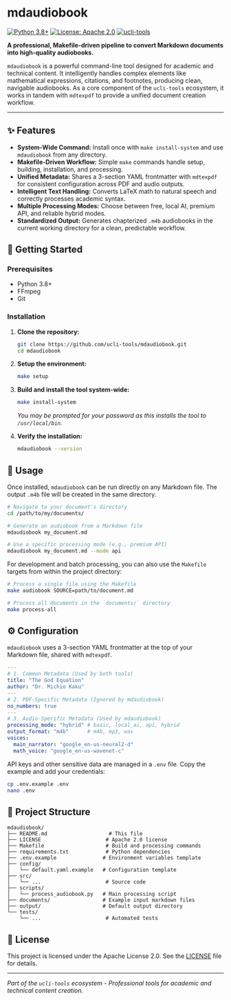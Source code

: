 # mdaudiobook

[![Python 3.8+](https://img.shields.io/badge/python-3.8+-blue.svg)](https://www.python.org/downloads/)
[![License: Apache 2.0](https://img.shields.io/badge/License-Apache%202.0-yellow.svg)](https://opensource.org/licenses/Apache-2.0)
[![ucli-tools](https://img.shields.io/badge/ucli--tools-ecosystem-green.svg)](https://github.com/ucli-tools)

**A professional, Makefile-driven pipeline to convert Markdown documents into high-quality audiobooks.**

`mdaudiobook` is a powerful command-line tool designed for academic and technical content. It intelligently handles complex elements like mathematical expressions, citations, and footnotes, producing clean, navigable audiobooks. As a core component of the `ucli-tools` ecosystem, it works in tandem with `mdtexpdf` to provide a unified document creation workflow.

---

## ✨ Features

- **System-Wide Command:** Install once with `make install-system` and use `mdaudiobook` from any directory.
- **Makefile-Driven Workflow:** Simple `make` commands handle setup, building, installation, and processing.
- **Unified Metadata:** Shares a 3-section YAML frontmatter with `mdtexpdf` for consistent configuration across PDF and audio outputs.
- **Intelligent Text Handling:** Converts LaTeX math to natural speech and correctly processes academic syntax.
- **Multiple Processing Modes:** Choose between free, local AI, premium API, and reliable hybrid modes.
- **Standardized Output:** Generates chapterized `.m4b` audiobooks in the current working directory for a clean, predictable workflow.

## 🚀 Getting Started

### Prerequisites

- Python 3.8+
- FFmpeg
- Git

### Installation

1.  **Clone the repository:**
    ```bash
    git clone https://github.com/ucli-tools/mdaudiobook.git
    cd mdaudiobook
    ```

2.  **Setup the environment:**
    ```bash
    make setup
    ```

3.  **Build and install the tool system-wide:**
    ```bash
    make install-system
    ```
    *You may be prompted for your password as this installs the tool to `/usr/local/bin`.*

4.  **Verify the installation:**
    ```bash
    mdaudiobook --version
    ```

## 🔧 Usage

Once installed, `mdaudiobook` can be run directly on any Markdown file. The output `.m4b` file will be created in the same directory.

```bash
# Navigate to your document's directory
cd /path/to/my/documents/

# Generate an audiobook from a Markdown file
mdaudiobook my_document.md

# Use a specific processing mode (e.g., premium API)
mdaudiobook my_document.md --mode api
```

For development and batch processing, you can also use the `Makefile` targets from within the project directory:

```bash
# Process a single file using the Makefile
make audiobook SOURCE=path/to/document.md

# Process all documents in the `documents/` directory
make process-all
```

## ⚙️ Configuration

`mdaudiobook` uses a 3-section YAML frontmatter at the top of your Markdown file, shared with `mdtexpdf`.

```yaml
---
# 1. Common Metadata (Used by both tools)
title: "The God Equation"
author: "Dr. Michio Kaku"
---
# 2. PDF-Specific Metadata (Ignored by mdaudiobook)
no_numbers: true
---
# 3. Audio-Specific Metadata (Used by mdaudiobook)
processing_mode: "hybrid" # basic, local_ai, api, hybrid
output_format: "m4b"      # m4b, mp3, wav
voices:
  main_narrator: "google_en-us-neural2-d"
  math_voice: "google_en-us-wavenet-c"
```

API keys and other sensitive data are managed in a `.env` file. Copy the example and add your credentials:

```bash
cp .env.example .env
nano .env
```

## 📁 Project Structure

```
mdaudiobook/
├── README.md                    # This file
├── LICENSE                     # Apache 2.0 license
├── Makefile                    # Build and processing commands
├── requirements.txt            # Python dependencies
├── .env.example               # Environment variables template
├── config/
│   └── default.yaml.example   # Configuration template
├── src/
│   └── ...                     # Source code
├── scripts/
│   └── process_audiobook.py   # Main processing script
├── documents/                 # Example input markdown files
├── output/                    # Default output directory
└── tests/
    └── ...                     # Automated tests
```

## 📄 License

This project is licensed under the Apache License 2.0. See the [LICENSE](LICENSE) file for details.

---

*Part of the `ucli-tools` ecosystem - Professional tools for academic and technical content creation.*

